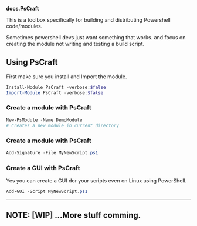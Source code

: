 **docs.PsCraft**

This is a toolbox specifically for building and distributing Powershell
code/modules.

Sometimes powershell devs just want something that works. and focus on creating
the module not writing and testing a build script.

## **Using** PsCraft

First make sure you install and Import the module.

```PowerShell
Install-Module PsCraft -verbose:$false
Import-Module PsCraft -verbose:$false
```

### **Create a module with** PsCraft

```PowerShell
New-PsModule -Name DemoModule
# Creates a new module in current directory
```

### **Create a module with** PsCraft

```PowerShell
Add-Signature -File MyNewScript.ps1
```

### **Create a GUI with** PsCraft

Yes you can create a GUI dor your scripts even on Linux using PowerShell.

```PowerShell
Add-GUI -Script MyNewScript.ps1
```

---

## NOTE: [WIP] ...More stuff comming.
